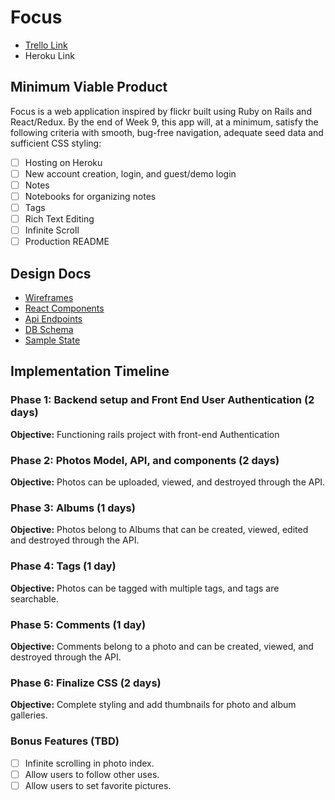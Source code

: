 # Focus

* [Trello Link](https://trello.com/b/k3cmHPU5/flickrclone "Trello")
* Heroku Link

## Minimum Viable Product
Focus is a web application inspired by flickr built using Ruby on Rails and React/Redux. By the end of Week 9, this app will, at a minimum, satisfy the following criteria with smooth, bug-free navigation, adequate seed data and sufficient CSS styling:

- [ ] Hosting on Heroku
- [ ] New account creation, login, and guest/demo login
- [ ] Notes
- [ ] Notebooks for organizing notes
- [ ] Tags
- [ ] Rich Text Editing
- [ ] Infinite Scroll
- [ ] Production README

## Design Docs
* [Wireframes](./wireframes.md)
* [React Components](./component_hierarchy.md)
* [Api Endpoints](./api_endpoints.md)
* [DB Schema](./schema.md)
* [Sample State](./sample_state.md)

## Implementation Timeline

### Phase 1: Backend setup and Front End User Authentication (2 days)

**Objective:** Functioning rails project with front-end Authentication

### Phase 2: Photos Model, API, and components (2 days)

**Objective:** Photos can be uploaded, viewed, and destroyed through the API.

### Phase 3: Albums (1 days)

**Objective:** Photos belong to Albums that can be created, viewed, edited and destroyed through the API.

### Phase 4: Tags (1 day)

**Objective:** Photos can be tagged with multiple tags, and tags are searchable.

### Phase 5: Comments (1 day)

**Objective:** Comments belong to a photo and can be created, viewed, and destroyed through the API.

### Phase 6: Finalize CSS (2 days)

**Objective:** Complete styling and add thumbnails for photo and album galleries.

### Bonus Features (TBD)
- [ ] Infinite scrolling in photo index.
- [ ] Allow users to follow other uses.
- [ ] Allow users to set favorite pictures.

